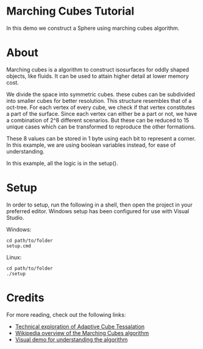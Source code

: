 # Marching Cubes Tutorial

In this demo we construct a Sphere using marching cubes algorithm.

# About

Marching cubes is a algorithm to construct isosurfaces for oddly shaped objects, like fluids. It can be used to attain higher detail at lower memory cost.

We divide the space into symmetric cubes. these cubes can be subdivided into smaller cubes for better resolution. This structure resembles that of a oct-tree. For each vertex of every cube, we check if that vertex constitutes a part of the surface. Since each vertex can either be a part or not, we have a combination of 2^8 different scenarios. But these can be reduced to 15 unique cases which  can be transformed to reproduce the other formations.

These 8 values can be stored in 1 byte using each bit to represent a corner. In this example, we are using boolean variables instead, for ease of understanding.  

In this example, all the logic is in the setup().

# Setup

In order to setup, run the following in a shell, then open the project in your preferred editor. Windows setup has been configured for use with Visual Studio.

Windows:
```
cd path/to/folder
setup.cmd
```
Linux:
```
cd path/to/folder
./setup
```

# Credits

For more reading, check out the following links:
  - [Technical exploration of Adaptive Cube Tessalation](https://www.jvrb.org/past-issues/5.2008/1309)
  - [Wikipedia overview of the Marching Cubes algorithm](https://en.wikipedia.org/wiki/Marching_cubes)
  - [Visual demo for understanding the algorithm](https://www.youtube.com/watch?v=LfttaAepYJ8)
